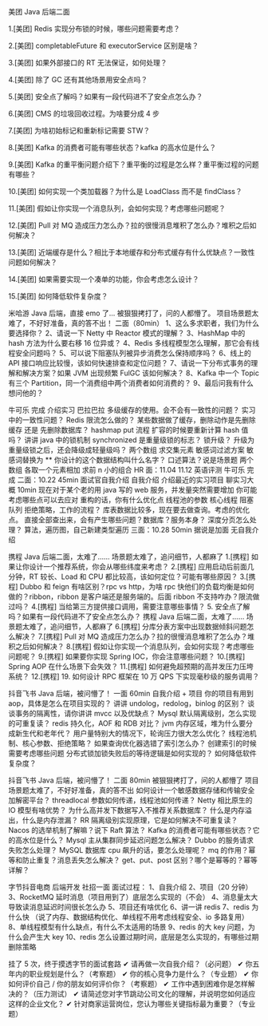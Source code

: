 美团 Java 后端二面

1.[美团] Redis 实现分布锁的时候，哪些问题需要考虑？

2.[美团] completableFuture 和 executorService 区别是啥？

3.[美团] 如果外部接口的 RT 无法保证，如何处理？

4.[美团] 除了 GC 还有其他场景用安全点吗？

5.[美团] 安全点了解吗？如果有一段代码进不了安全点怎么办？

6.[美团] CMS 的垃圾回收过程。为啥要分成 4 步

7.[美团] 为啥初始标记和重新标记需要 STW？

8.[美团] Kafka 的消费者可能有哪些状态？kafka 的高水位是什么？

9.[美团] Kafka 的重平衡问题介绍下？重平衡的过程是怎么样？重平衡过程的问题有哪些？

10.[美团] 如何实现一个类加载器？为什么是 LoadClass 而不是 findClass？

11.[美团] 假如让你实现一个消息队列，会如何实现？考虑哪些问题呢？

12.[美团] Pull 对 MQ 造成压力怎么办？拉的很慢消息堆积了怎么办？堆积之后如何解决？

13.[美团] 近端缓存是什么？相比于本地缓存和分布式缓存有什么优缺点？一致性问题如何解决？

14.[美团] 如果需要实现一个凑单的功能，你会考虑怎么设计？

15.[美团] 如何降低软件复杂度？


米哈游 Java 后端，直接 emo 了...
被狠狠拷打了，问的人都懵了。
项目场景题太难了，不好好准备，真的答不出！
二面（80min）
1、这么多求职者，我们为什么要选择你？
2、请说一下 Netty 中 Reactor 模式的理解？
3、HashMap 中的 hash 方法为什么要右移 16 位异或？
4、Redis 多线程模型怎么理解，那它会有线程安全问题吗？
5、可以说下阻塞队列被异步消费怎么保持顺序吗？
6、线上的 API 接口响应比较慢，该如何快速排查和定位问题？
7、请说一下分布式事务的理解和解决方案？如果 JVM 出现频繁 FulGC 该如何解决？
8、Kafka 中一个 Topic 有三个 Partition，同一个消费组中两个消费者如何消费的？
9、最后问我有什么想问他的？



牛可乐
完成
介绍实习 巴拉巴拉
多级缓存的使用。会不会有一致性的问题？
实习中的一致性问题？
Redis 限流怎么做的？
某些数据做了缓存，删除动作是先删除缓存 还是 先删除数据库？
hashmap put 流程
扩容的时候要重新计算 hash 值吗？
讲讲 java 中的锁机制
synchronized 是重量级锁的标志？
锁升级？
升级为重量级锁之后，还会降级成轻量级吗？
两个数组 求交集元素
敏感词过滤方案 敏感词替换为 **
你设计的这个数据结构叫什么名字？
口述算法？说是场景题 两个数组 各取一个元素相加 求前 n 小的组合
HR 面：11.04
11.12 英语评测
牛可乐
完成
二面：10.22 45min
面试官自我介绍
自我介绍
介绍最近的实习项目
聊实习大概 10min
现在对于某个老的用 java 写的 web 服务，并发量突然需要增加 你可能考虑哪些点可以去应对
重构的话，你有什么优化点
线程池的参数
核心线程 阻塞队列 拒绝策略，工作的流程？
库表数据比较多，现在要去做查询。考虑的优化点。
直接全部查出来，会有产生哪些问题？数据库？服务本身？
深度分页怎么处理？
算法，遍历图，自己新建类型遍历
三面：10.28 50min 据说是加面
无自我介绍



携程 Java 后端二面，太难了……
场景题太难了，追问细节，人都麻了
1.[携程] 如果让你设计一个推荐系统，你会从哪些纬度来考虑？
2.[携程] 应用启动后前面几分钟，RT 较长、Load 和 CPU 都比较高，该如何定位？可能有哪些原因？
3.[携程] Dubbo 和 feign 有啥区别？rpc vs http，为啥 rpc 快他们的负载均衡是如何做的？ribbon，ribbon 是客户端还是服务端的。后面 ribbon 不支持咋办？限流做过吗？
4.[携程] 当给第三方提供接口调用，需要注意哪些事情？
5. 安全点了解吗？如果有一段代码进不了安全点怎么办？
   携程 Java 后端二面，太难了……
   场景题太难了，追问细节，人都麻了
   6.[携程] 分库分表方案中出现数据倾斜问题怎么解决？
   7.[携程] Pull 对 MQ 造成压力怎么办？拉的很慢消息堆积了怎么办？堆积之后如何解决？
   8.[携程] 假如让你实现一个消息队列，会如何实现？考虑哪些问题呢？
   9.[携程] 如果要你实现 Spring IOC，你会注意哪些问题？
   10.[携程] Spring AOP 在什么场景下会失效？
   11.[携程] 如何避免超预期的高并发压力压垮系统？
   12.[携程] 19. 如何设计 RPC 框架在 10 万 QPS 下实现毫秒级的服务调用？




抖音飞书 Java 后端，被问懵了！
一面 60min
自我介绍 + 项目
你的项目有用到 aop，具体是怎么在项目实现的？
讲讲 undolog，redolog，binlog 的区别？
谈谈事务的隔离性，请你讲讲 mvcc 以及优缺点？
Mysql 默认隔离级别，怎么实现的可重复读？
redis 持久化，AOF 和 RDB 对比？
jvm 内存区域，堆为什么要分成新生代和老年代？
用户量特别大的情况下，轮询压力很大怎么优化？
线程池机制、核心参数、拒绝策略？
如果查询优化器选错了索引怎么办？
创建索引的时候需要考虑哪些问题
分布式锁加锁失败后的等待逻辑是如何实现的？
如何降低软件复杂度？


抖音飞书 Java 后端，被问懵了！
二面 80min
被狠狠拷打了，问的人都懵了
项目场景题太难了，不好好准备，真的答不出
如何设计一个敏感数据存储和传输安全加解密平台？
threadlocal 参数如何传递，线程池如何传递？
Netty 相比原生的 IO 模型有啥优势？
为什么高并发下数据写入不推荐关系数据库？
什么是内存溢出，什么是内存泄漏？
RR 隔离级别实现原理，它是如何解决不可重复读？
Nacos 的选举机制了解嘛？说下 Raft 算法？
Kafka 的消费者可能有哪些状态？它的高水位是什么？
Mysql 主从集群同步延迟问题怎么解决？
Dubbo 的服务请求失败怎么处理？
MySQL 数据库 cpu 飙升的话，要怎么处理呢？
mq 的作用？幂等和防止重复？消息丢失怎么解决？
get、put、post 区别？哪个是幂等的？幂等详解？


字节抖音电商 后端开发 社招一面
面试过程：
1、自我介绍
2、项目（20 分钟）
3、RocketMQ 延时消息（项目用到了）底层怎么实现的（不会）
4、消息量太大导致读消息延迟时间很长怎么办
5、项目还有啥优化
6、讲一讲 redis
7、redis 为什么快
（说了内存、数据结构优化、单线程不用考虑线程安全、io 多路复用）
8、单线程模型有什么缺点，有什么不太适用的场景
9、redis 的大 key 问题，为什么会产生大 key
10、redis 怎么设置过期时间，底层是怎么实现的，有哪些过期删除策略

挂了 5 次，终于摸透字节的面试套路
✔ 请再做一次自我介绍？（必问题）
✔ 你五年内的职业规划是什么？（考察题）
✔ 你的核心竞争力是什么？（专业题）
✔ 你如何评价自己 / 你的朋友如何评价你？（考察题）
✔ 工作中遇到困难你是怎样解决的？（压力测试）
✔ 请简述您对字节跳动公司文化的理解，并说明您如何适应这样的企业文化？
✔ 针对商家运营岗位，您认为哪些关键指标最为重要？（专业题）






